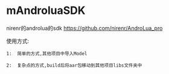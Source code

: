 # mAndroluaSDK
nirenr的androlua的sdk
https://github.com/nirenr/AndroLua_pro

使用方式:

    1:  简单的方式,其他项目中导入Model
  
    2:  复杂点的方式,build后将aar包移动到其他项目libs文件夹中
